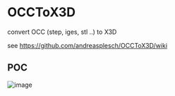 # OCCToX3D
convert OCC (step, iges, stl ..) to X3D

see
https://github.com/andreasplesch/OCCToX3D/wiki

## POC

![image](https://user-images.githubusercontent.com/6171115/79693142-f9dbd500-8236-11ea-8368-9acf93991301.png)
